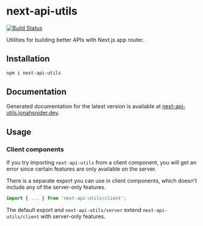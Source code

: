 # next-api-utils

[![Build Status](https://github.com/jonahsnider/next-api-utils/workflows/CI/badge.svg)](https://github.com/jonahsnider/next-api-utils/actions)

Utilities for building better APIs with Next.js app router.

## Installation

```sh
npm i next-api-utils
```

## Documentation

Generated documentation for the latest version is available at [next-api-utils.jonahsnider.dev](http://next-api-utils.jonahsnider.dev/).

## Usage

### Client components

If you try importing `next-api-utils` from a client component, you will get an error since certain features are only available on the server.

There is a separate export you can use in client components, which doesn't include any of the server-only features.

```js
import { ... } from 'next-api-utils/client';
```

The default export and `next-api-utils/server` extend `next-api-utils/client` with server-only features.
